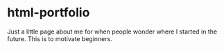 # html-portfolio
Just a little page about me for when people wonder where I started in the future. This is to motivate beginners.
